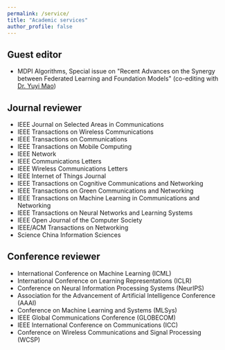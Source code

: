 ```yaml
---
permalink: /service/
title: "Academic services"
author_profile: false
---
```


## Guest editor

* MDPI Algorithms, Special issue on "Recent Advances on the Synergy between Federated Learning and Foundation Models" (co-editing with [Dr. Yuyi Mao](https://sites.google.com/site/ymaoust/home))

## Journal reviewer

* IEEE Journal on Selected Areas in Communications
* IEEE Transactions on Wireless Communications
* IEEE Transactions on Communications
* IEEE Transactions on Mobile Computing
* IEEE Network
* IEEE Communications Letters
* IEEE Wireless Communications Letters
* IEEE Internet of Things Journal
* IEEE Transactions on Cognitive Communications and Networking
* IEEE Transactions on Green Communications and Networking
* IEEE Transactions on Machine Learning in Communications and Networking
* IEEE Transactions on Neural Networks and Learning Systems
* IEEE Open Journal of the Computer Society
* IEEE/ACM Transactions on Networking
* Science China Information Sciences 

## Conference reviewer

* International Conference on Machine Learning (ICML)
* International Conference on Learning Representations (ICLR)
* Conference on Neural Information Processing Systems (NeurIPS)
* Association for the Advancement of Artificial Intelligence Conference (AAAI)
* Conference on Machine Learning and Systems (MLSys)
* IEEE Global Communications Conference (GLOBECOM)
* IEEE International Conference on Communications (ICC)
* Conference on Wireless Communications and Signal Processing (WCSP)
